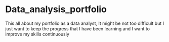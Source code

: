 # Data_analysis_portfolio
This all about my portfolio as a data analyst, It might be not too difficult but I just want to keep the progress that I have been learning and I want to improve my skills continuously
